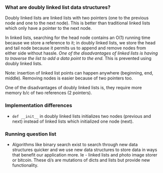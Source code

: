 ### What are doubly linked list data structures?
Doubly linked lists are linked lists with two pointers (one to the previous node and one to the next node). This is better than traditional linked lists which only have a pointer to the next node.

In linked lists, searching for the head node contains an O(1) running time because we store a reference to it; in doubly linked lists, we store the head and tail node because it permits us to append and remove nodes from either side without hassle. *One of the disadvantages of linked lists is having to traverse the list to add a data point to the end.* This is prevented using doubly linked lists. 

Note: insertion of linked list points can happen anywhere (beginning, end, middle). Removing nodes is easier because of two pointers too. 

One of the disadvantages of doubly linked lists is, they require more memory b/c of two references (2 pointers).

### Implementation differences

- `def __init__` in doubly linked lists initializes two nodes (previous and next) instead of linked lists which initialized one node (next).



### Running question list
- Algorithms like binary search exist to search through new data structures quicker and we use new data structures to store data in ways that benefit our application more. Ie - linked lists and photo image storer or bitcoin. These d/s are mutations of dicts and lists but provide new functionality. 